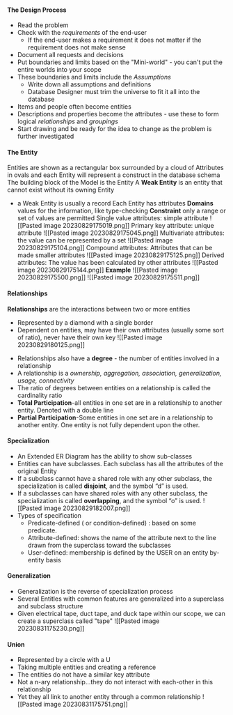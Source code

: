 #### The Design Process
* Read the problem
* Check with the *requirements* of the end-user
	* If the end-user makes a requirement it does not matter if the requirement does not make sense
* Document all requests and decisions
* Put boundaries and limits based on the "Mini-world" - you can't put the entire worlds into your scope
* These boundaries and limits include the *Assumptions*
	* Write down all assumptions and definitions
	* Database Designer must trim the universe to fit it all into the database
* Items and people often become entities
* Descriptions and properties become the attributes - use these to form logical *relationships* and *groupings*
* Start drawing and be ready for the idea to change as the problem is further investigated
#### The Entity
Entities are shown as a rectangular box surrounded by a cloud of
Attributes in ovals and each Entity will represent a construct in the database schema
The building block of the Model is the Entity
A **Weak Entity** is an entity that cannot exist without its owning Entity
- a Weak Entity is usually a record
Each Entity has attributes
**Domains** values for the information, like type-checking
**Constraint** only a range or set of values are permitted
Single value attributes: simple attribute
![[Pasted image 20230829175019.png]]
Primary key attribute: unique attribute
![[Pasted image 20230829175045.png]]
Multivariate attributes: the value can be represented by a set
![[Pasted image 20230829175104.png]]
Compound attributes: Attributes that can be made smaller attributes
![[Pasted image 20230829175125.png]]
Derived attributes: The value has been calculated by other attributes
![[Pasted image 20230829175144.png]]
**Example**
![[Pasted image 20230829175500.png]]
![[Pasted image 20230829175511.png]]
#### Relationships
**Relationships** are the interactions between two or more entities
* Represented by a diamond with a single border
* Dependent on entities, may have their own attributes (usually some sort of ratio), never have their own key
![[Pasted image 20230829180125.png]]
- Relationships also have a **degree** - the number of entities involved in a relationship
- A relationship is a *ownership, aggregation, association, generalization, usage, connectivity*
- The ratio of degrees between entities on a relationship is called the cardinality ratio
- **Total Participation**-all entities in one set are in a relationship to another entity. Denoted with a double line
- **Partial Participation**-Some entities in one set are in a relationship to another entity. One entity is not fully dependent upon the other.
#### Specialization
- An Extended ER Diagram has the ability to show sub-classes
- Entities can have subclasses. Each subclass has all the attributes of the original Entity
- If a subclass cannot have a shared role with any other subclass, the specialization is called **disjoint**, and the symbol “d” is used.
- If a subclasses can have shared roles with any other subclass, the specialization is called **overlapping**, and the symbol “o” is used.
![[Pasted image 20230829182007.png]]
- Types of specification
	- Predicate-defined ( or condition-defined) : based on some predicate.
	- Attribute-defined: shows the name of the attribute next to the line drawn from the superclass toward the subclasses
	- User-defined: membership is defined by the USER on an entity by-entity basis
#### Generalization
* Generalization is the reverse of specialization process
* Several Entitles with common features are generalized into a superclass and subclass structure
* Given electrical tape, duct tape, and duck tape within our scope, we can create a superclass called "tape"
![[Pasted image 20230831175230.png]]
#### Union
* Represented by a circle with a U
* Taking multiple entities and creating a reference
* The entities do not have a similar key attribute
* Not a n-ary relationship...they do not interact with each-other in this relationship
* Yet they all link to another entity through a common relationship
![[Pasted image 20230831175751.png]]
